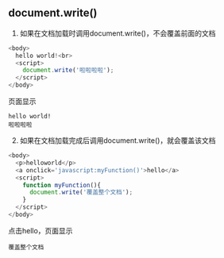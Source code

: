 ## document.write()

1. 如果在文档加载时调用document.write()，不会覆盖前面的文档

```js
<body>
  hello world!<br>
  <script>
    document.write('啦啦啦啦');
  </script>
</body>
```

页面显示

```
hello world!
啦啦啦啦
```

2. 如果在文档加载完成后调用document.write()，就会覆盖该文档

```js
<body> 
  <p>helloworld</p> 
  <a onclick='javascript:myFunction()'>hello</a>
  <script> 
    function myFunction(){ 
      document.write('覆盖整个文档'); 
    } 
  </script> 
</body> 
```
点击hello，页面显示

```
覆盖整个文档
```
